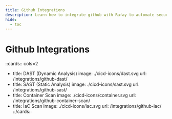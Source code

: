 ```yaml
---
title: Github Integrations
description: Learn how to integrate github with Rafay to automate security testing and deployment of your applications.
hide:
  - toc
---
```


<style>
.nt-card .nt-card-image{
  color: #005BFF;
}

.nt-card-title {
    text-align: -webkit-center;
}
</style>

# Github Integrations

::cards:: cols=2

- title: DAST (Dynamic Analysis)
  image: ./cicd-icons/dast.svg
  url: /integrations/github-dast/
- title: SAST (Static Analysis)
  image: ./cicd-icons/sast.svg
  url: /integrations/github-sast/
- title: Container Scan
  image: ./cicd-icons/container.svg
  url: /integrations/github-container-scan/
- title: IaC Scan
  image: ./cicd-icons/iac.svg
  url: /integrations/github-iac/
  ::/cards::
